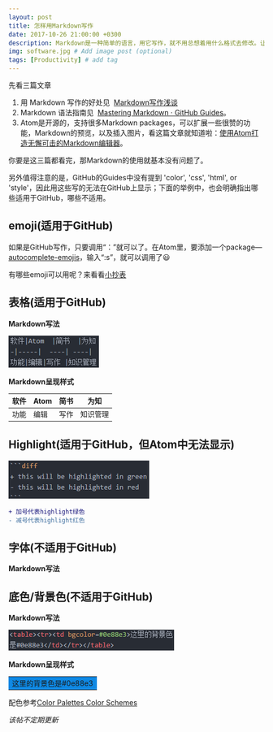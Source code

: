 ```yaml
---
layout: post
title: 怎样用Markdown写作
date: 2017-10-26 21:00:00 +0300
description: Markdown是一种简单的语言，用它写作，就不用总想着用什么格式去修改。让写作回归写作的本质。 # Add post description (optional)
img: software.jpg # Add image post (optional)
tags: [Productivity] # add tag
---
```


先看三篇文章
1. 用 Markdown 写作的好处见  [Markdown写作浅谈](http://mp.weixin.qq.com/s/HsPZLl60vjbEKEbT2HHH7A)
2. Markdown 语法指南见  [Mastering Markdown · GitHub Guides](https://guides.github.com/features/mastering-markdown/)。
3. Atom是开源的，支持很多Markdown packages，可以扩展一些很赞的功能，Markdown的预览，以及插入图片，看这篇文章就知道啦：[使用Atom打造无懈可击的Markdown编辑器](http://www.cnblogs.com/libin-1/p/6638165.html)。

你要是这三篇都看完，那Markdown的使用就基本没有问题了。

另外值得注意的是，GitHub的Guides中没有提到 'color', 'css', 'html', or 'style'，因此用这些写的无法在GitHub上显示；下面的举例中，也会明确指出哪些适用于GitHub，哪些不适用。

## emoji(适用于GitHub)

  如果是GitHub写作，只要调用“：”就可以了。在Atom里，要添加一个package—[autocomplete-emojis](https://atom.io/packages/autocomplete-emojis)，输入“:s”，就可以调用了:smiley:

有哪些emoji可以用呢？来看看[小抄表](https://www.webpagefx.com/tools/emoji-cheat-sheet/)

## 表格(适用于GitHub)
  **Markdown写法**

  ![table](assets/img/markdown-img-paste-20171026124630773.png)

  **Markdown呈现样式**

  软件|Atom  |简书  |为知
  -|-----|  ----| ----|
  功能|编辑|写作 |知识管理

## Highlight(适用于GitHub，但Atom中无法显示)

![highlight](assets/markdown-img-paste-20171029125144420.png)

```diff
+ 加号代表highlight绿色
- 减号代表highlight红色
```

## 字体(不适用于GitHub)

  **Markdown写法**



## 底色/背景色(不适用于GitHub)

  **Markdown写法**

![背景色](assets/img/markdown-img-paste-20171026125110889.png)

  **Markdown呈现样式**
  <table><tr><td bgcolor=#0e88e3>这里的背景色是#0e88e3</td></tr></table>

  配色参考[Color Palettes Color Schemes](http://www.color-hex.com/color-palettes/)

*该帖不定期更新*
